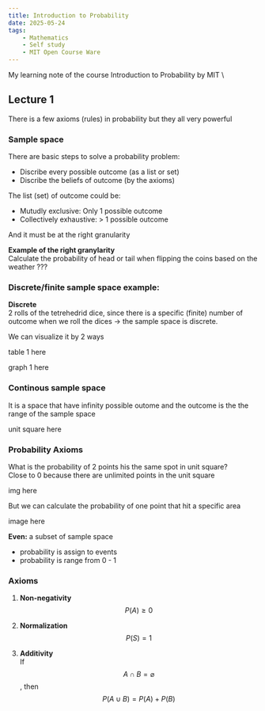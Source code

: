 ```yaml
---
title: Introduction to Probability
date: 2025-05-24
tags:
    - Mathematics
    - Self study
    - MIT Open Course Ware
---
```

My learning note of the course Introduction to Probability by MIT \
## Lecture 1
There is a few axioms (rules) in probability but they all very powerful

### Sample space
There are basic steps to solve a probability problem:
- Discribe every possible outcome (as a list or set)
- Discribe the beliefs of outcome (by the axioms)

The list (set) of outcome could be:
- Mutudly exclusive: Only 1 possible outcome
- Collectively exhaustive: > 1 possible outcome 

And it must be at the right granularity


**Example of the right granylarity** \
Calculate the probability of head or tail when flipping the coins based on the weather ???

### Discrete/finite sample space example:
**Discrete** \
2 rolls of the tetrehedrid dice, since there is a specific (finite) number of outcome when we roll the dices -> the sample space is discrete.

We can visualize it by 2 ways

table 1 here

graph 1 here

### Continous sample space

It is a space that have infinity possible outome and the outcome is the the range of the sample space

unit square here

### Probability Axioms

What is the probability of 2 points his the same spot in unit square? \
Close to 0 because there are unlimited points in the unit square

img here

But we can calculate the probability of one point that hit a specific area

image here

**Even:** a subset of sample space
- probability is assign to events
- probability is range from 0 - 1
### Axioms

1. **Non-negativity**  
   $$P(A) \geq 0$$

2. **Normalization**   
   $$P(S) = 1$$

3. **Additivity**  
	If $$A \cap B = \varnothing$$, then\
   $$P(A \cup B) = P(A) + P(B)$$


